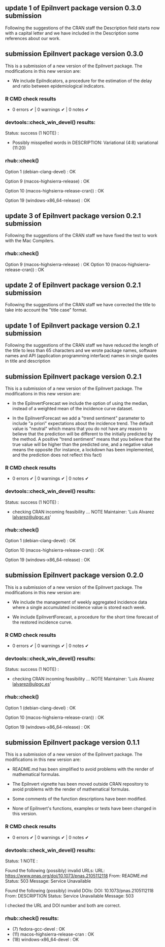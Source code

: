 ## update 1 of EpiInvert package version 0.3.0 submission

Following the suggestions of the CRAN staff the Description field starts now 
with a capital letter and we have included in the Description some references
about our work. 

## submission EpiInvert package version 0.3.0

This is a submission of a new version of the EpiInvert package. The modifications in this new version are: 

* We include EpiIndicators, a procedure for the estimation of the delay and ratio between epidemiological indicators.

### R CMD check results
* 0 errors ✔ | 0 warnings ✔ | 0 notes ✔

### devtools::check_win_devel() results: 
Status: success (1 NOTE) : 

* Possibly misspelled words in DESCRIPTION:
  Variational (4:8)
  variational (11:20)

### rhub::check()

Option 1 (debian-clang-devel) : OK

Option 9 (macos-highsierra-release) : OK

Option 10 (macos-highsierra-release-cran)) : OK

Option 19 (windows-x86_64-release) : OK





## update 3 of EpiInvert package version 0.2.1 submission

Following the suggestions of the CRAN staff we have fixed the test to work with the 
Mac Compilers. 

### rhub::check()

Option 9 (macos-highsierra-release) : OK 
Option 10 (macos-highsierra-release-cran)) : OK


## update 2 of EpiInvert package version 0.2.1 submission

Following the suggestions of the CRAN staff we have corrected the title to take 
into account the "title case" format. 

## update 1 of EpiInvert package version 0.2.1 submission

Following the suggestions of the CRAN staff we have reduced the 
length of the title to less than 65 characters and we wrote package names, 
software names and API (application programming interface) names in single quotes 
in title and description



## submission EpiInvert package version 0.2.1

This is a submission of a new version of the EpiInvert package. The modifications in this new version are: 

* In the EpiInvertForecast we include the option of using the median, instead of
a weighted mean of the incidence curve dataset. 

* In the EpiInvertForecast we add a "trend sentiment" parameter to 
include "a priori" expectations about the incidence trend. The default value is 
"neutral" which means that you do not have any reason to believe that the prediction 
will be different to the initially predicted by the method. A positive "trend sentiment" 
means that you believe that the true value will be higher than the predicted one, 
and a negative value means the opposite (for instance, a lockdown has been implemented, 
and the prediction does not reflect this fact)

### R CMD check results
* 0 errors ✔ | 0 warnings ✔ | 0 notes ✔

### devtools::check_win_devel() results: 
Status: success (1 NOTE) : 

* checking CRAN incoming feasibility ... NOTE
Maintainer: 'Luis Alvarez <lalvarez@ulpgc.es>'

### rhub::check()

Option 1 (debian-clang-devel) : OK

Option 10 (macos-highsierra-release-cran)) : OK

Option 19 (windows-x86_64-release) : OK





## submission EpiInvert package version 0.2.0

This is a submission of a new version of the EpiInvert package. The modifications
in this new version are: 

* We include the management of weekly aggregated incidence data where a single 
accumulated incidence value is stored each week. 

* We include EpiInvertForecast, a procedure for the short time forecast of the 
restored incidence curve.

### R CMD check results
* 0 errors ✔ | 0 warnings ✔ | 0 notes ✔

### devtools::check_win_devel() results: 
Status: success (1 NOTE) : 

* checking CRAN incoming feasibility ... NOTE
Maintainer: 'Luis Alvarez <lalvarez@ulpgc.es>'


### rhub::check()

Option 1 (debian-clang-devel) : OK

Option 10 (macos-highsierra-release-cran)) : OK

Option 19 (windows-x86_64-release) : OK






## submission EpiInvert package version 0.1.1

This is a submission of a new version of the EpiInvert package. The modifications
in this new version are: 

* README.md has been simplified to avoid problems with the render of mathematical 
formulas.

* The EpiInvert vignette has been moved outside CRAN repository to avoid problems 
with the render of mathematical formulas.

* Some comments of the function descriptions have been modified.

* None of EpiInvert's functions, examples or tests have been changed in this version.

### R CMD check results
* 0 errors ✔ | 0 warnings ✔ | 0 notes ✔

### devtools::check_win_devel() results: 
Status: 1 NOTE : 

Found the following (possibly) invalid URLs:
  URL: https://www.pnas.org/doi/10.1073/pnas.2105112118
    From: README.md
    Status: 503
    Message: Service Unavailable

Found the following (possibly) invalid DOIs:
  DOI: 10.1073/pnas.2105112118
    From: DESCRIPTION
    Status: Service Unavailable
    Message: 503
    
I checked the URL and DOI number and both are correct. 

### rhub::check() results:
* (7) fedora-gcc-devel : OK
* (11) macos-highsierra-release-cran : OK
* (18) windows-x86_64-devel : OK